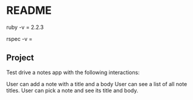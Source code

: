 # README # 
ruby -v = 2.2.3

rspec -v = 

## Project ##
Test drive a notes app with the following interactions:

User can add a note with a title and a body
User can see a list of all note titles.
User can pick a note and see its title and body.